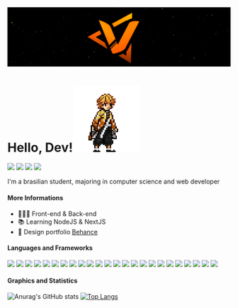 <img src="https://github.com/CodeVsk/CodeVsk/blob/main/banner-vsk.png?raw=true" alt="banner VskCODE minimalist react">

# Hello, Dev!<img src="https://github.com/CodeVsk/CodeVsk/blob/main/zenitsu.gif?raw=true" width="150" height="150" alt="banner VskCODE minimalist react"/>

![](https://img.shields.io/badge/Gmail-vynycyusvieira@gmail.com-informational?style=flat&logo=gmail&logoColor=white&link=vynycyusvieira@gmail.com&color=ff8400)
![](https://img.shields.io/badge/Telegram-t.me/codevsk-informational?style=flat&logo=telegram&logoColor=white&link=https://t.me/codevsk&color=ff8400)
![](https://img.shields.io/badge/Twitter-@vinevsk-informational?style=flat&logo=twitter&logoColor=white&link=https://twitter.com/vinevsk&color=ff8400)
![](https://img.shields.io/badge/Linkedin-in/viniciusvieiravsk-informational?style=flat&logo=linkedin&logoColor=white&link=https://www.linkedin.com/in/viniciusvieiravsk/&color=ff8400)


I'm a brasilian student, majoring in computer science and web developer

#### More Informations

- 👨🏻‍💻 Front-end & Back-end
- 📚 Learning NodeJS & NextJS
- 📂 Design portfolio <a href="https://www.behance.net/viniciusvieira34">Behance<a/>


#### Languages and Frameworks

![](https://img.shields.io/badge/Editor-VSCode-informational?style=flat&logo=visualstudiocode&logoColor=white&color=ff8400)
![](https://img.shields.io/badge/Code-Html-informational?style=flat&logo=html5&logoColor=white&color=ff8400)
![](https://img.shields.io/badge/Code-Css-informational?style=flat&logo=css3&logoColor=white&color=ff8400)
![](https://img.shields.io/badge/Code-Javascript-informational?style=flat&logo=javascript&logoColor=white&color=ff8400)
![](https://img.shields.io/badge/Code-NodeJS-informational?style=flat&logo=nodedotjs&logoColor=white&color=ff8400)
![](https://img.shields.io/badge/Code-TypeScript-informational?style=flat&logo=typescript&logoColor=white&color=ff8400) 
![](https://img.shields.io/badge/Code-.NET-informational?style=flat&logo=dotnet&logoColor=white&color=ff8400)
![](https://img.shields.io/badge/Code-Python-informational?style=flat&logo=python&logoColor=white&color=ff8400)
![](https://img.shields.io/badge/Code-Java-informational?style=flat&logo=java&logoColor=white&color=ff8400)
![](https://img.shields.io/badge/Code-SharePoint-Microsoft?style=flat&logo=MicrosoftSharePoint&logoColor=white&color=ff8400)
![](https://img.shields.io/badge/Code-Power%20Automate-Microsoft?style=flat&logo=PowerAutomate&logoColor=white&color=ff8400)
![](https://img.shields.io/badge/Code-Power%20Apps-informational?style=flat&logo=powerapps&logoColor=white&color=ff8400)
![](https://img.shields.io/badge/Code-ReactJS-informational?style=flat&logo=react&logoColor=white&color=ff8400)
![](https://img.shields.io/badge/Code-NextJS-informational?style=flat&logo=nextdotjs&logoColor=white&color=ff8400)
![](https://img.shields.io/badge/Code-VueJS-informational?style=flat&logo=vuedotjs&logoColor=white&color=ff8400)
![](https://img.shields.io/badge/Tools-Docker-informational?style=flat&logo=docker&logoColor=white&color=ff8400)
![](https://img.shields.io/badge/Database-MySQL-informational?style=flat&logo=mysql&logoColor=white&color=ff8400)
![](https://img.shields.io/badge/Database-MongoDB-informational?style=flat&logo=mongodb&logoColor=white&color=ff8400)
![](https://img.shields.io/badge/Database-PostgreSQL-informational?style=flat&logo=postgresql&logoColor=white&color=ff8400)
![](https://img.shields.io/badge/Cms-Ghost-informational?style=flat&logo=ghost&logoColor=white&color=ff8400)
![](https://img.shields.io/badge/Cms-Wordpress-informational?style=flat&logo=wordpress&logoColor=white&color=ff8400)
![](https://img.shields.io/badge/Design-Photoshop-informational?style=flat&logo=adobephotoshop&logoColor=white&color=ff8400)
![](https://img.shields.io/badge/Design-Figma-informational?style=flat&logo=figma&logoColor=white&color=ff8400)
![](https://img.shields.io/badge/Design-Canva-informational?style=flat&logo=canva&logoColor=white&color=ff8400)    
  
#### Graphics and Statistics  
  
![Anurag's GitHub stats](https://github-readme-stats.vercel.app/api?username=codevsk&theme=dracula&show_icons=false&title_color=ff8400&hide_border=true&hide=issues,contribs) [![Top Langs](https://github-readme-stats.vercel.app/api/top-langs/?username=codevsk&layout=compact&theme=dracula&title_color=ff8400&hide_border=true&langs_count=8)](https://github.com/anuraghazra/github-readme-stats)

